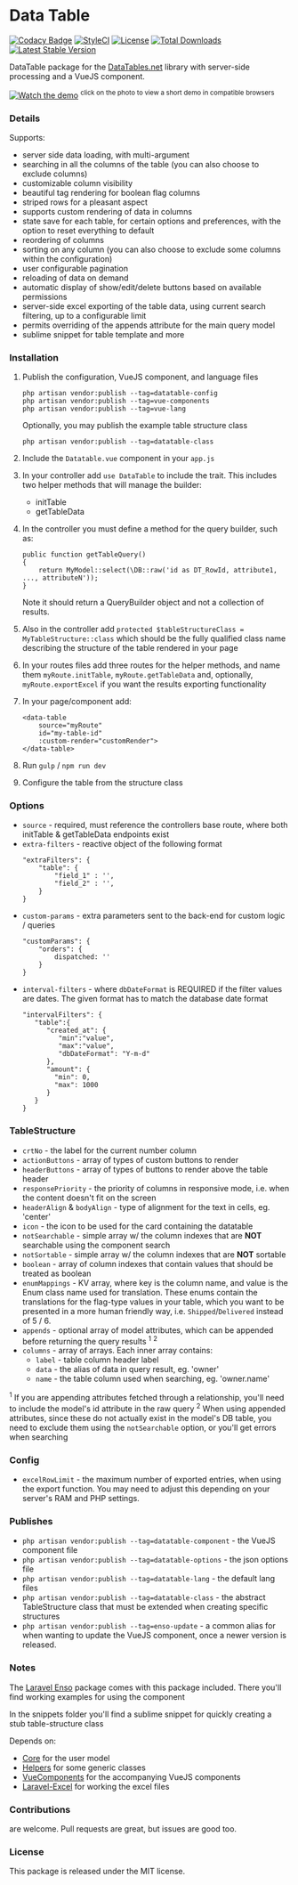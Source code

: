 <!--h-->
# Data Table
[![Codacy Badge](https://api.codacy.com/project/badge/Grade/ee67de45d1f14dbd98eb72c8cf972902)](https://www.codacy.com/app/laravel-enso/DataTable?utm_source=github.com&amp;utm_medium=referral&amp;utm_content=laravel-enso/DataTable&amp;utm_campaign=Badge_Grade)
[![StyleCI](https://styleci.io/repos/85495802/shield?branch=master)](https://styleci.io/repos/85495802)
[![License](https://poser.pugx.org/laravel-enso/datatable/license)](https://https://packagist.org/packages/laravel-enso/datatable)
[![Total Downloads](https://poser.pugx.org/laravel-enso/datatable/downloads)](https://packagist.org/packages/laravel-enso/datatable)
[![Latest Stable Version](https://poser.pugx.org/laravel-enso/datatable/version)](https://packagist.org/packages/laravel-enso/datatable)
<!--/h-->

DataTable package for the [DataTables.net](https://datatables.net/) library with server-side processing and a VueJS component.

[![Watch the demo](https://laravel-enso.github.io/datatable/screenshots/bulma_001_thumb.png)](https://laravel-enso.github.io/datatable/videos/bulma_demo_01.webm)
<sup>click on the photo to view a short demo in compatible browsers</sup>

### Details
Supports:
- server side data loading, with multi-argument
- searching in all the columns of the table (you can also choose to exclude columns)
- customizable column visibility
- beautiful tag rendering for boolean flag columns
- striped rows for a pleasant aspect
- supports custom rendering of data in columns
- state save for each table, for certain options and preferences, with the option to reset everything to default
- reordering of columns
- sorting on any column (you can also choose to exclude some columns within the configuration)
- user configurable pagination
- reloading of data on demand
- automatic display of show/edit/delete buttons based on available permissions
- server-side excel exporting of the table data, using current search filtering, up to a configurable limit
- permits overriding of the appends attribute for the main query model
- sublime snippet for table template
and more

### Installation

1. Publish the configuration, VueJS component, and language files    
    ```
    php artisan vendor:publish --tag=datatable-config
    php artisan vendor:publish --tag=vue-components
    php artisan vendor:publish --tag=vue-lang
    ```
    Optionally, you may publish the example table structure class
    ```
    php artisan vendor:publish --tag=datatable-class
    ```
    
2. Include the `Datatable.vue` component in your `app.js`

3. In your controller add `use DataTable` to include the trait. This includes two helper methods that will manage the builder:
	- initTable
	- getTableData
	
4. In the controller you must define a method for the query builder, such as:
    ```
    public function getTableQuery()
    {
        return MyModel::select(\DB::raw('id as DT_RowId, attribute1, ..., attributeN'));
    }
    ```

    Note it should return a QueryBuilder object and not a collection of results.

5. Also in the controller add `protected $tableStructureClass = MyTableStructure::class` which should be the fully qualified class name describing the structure of the table rendered in your page

6. In your routes files add three routes for the helper methods, and name them `myRoute.initTable`, `myRoute.getTableData` and, optionally, `myRoute.exportExcel` if you want the results exporting functionality

7. In your page/component add:
    ```
    <data-table
        source="myRoute"
        id="my-table-id"
        :custom-render="customRender">
    </data-table>
    ```
8. Run `gulp` / `npm run dev`

9. Configure the table from the structure class

### Options

- `source` - required, must reference the controllers base route, where both initTable & getTableData endpoints exist
- `extra-filters` - reactive object of the following format
    ```
    "extraFilters": {
        "table": {
            "field_1" : '',
            "field_2" : '',
        }
    }
    ```
- `custom-params` - extra parameters sent to the back-end for custom logic / queries
    ```
    "customParams": {
        "orders": {
            dispatched: ''
        }
    }
    ```
- `interval-filters` - where `dbDateFormat` is REQUIRED if the filter values are dates. The given format has to match the database date format
    ```
    "intervalFilters": {
       "table":{
          "created_at": {
             "min":"value",
             "max":"value",
             "dbDateFormat": "Y-m-d"
          },
          "amount": {
            "min": 0,
            "max": 1000
          }
       }
    }
    ```

### TableStructure
  - `crtNo` - the label for the current number column
  - `actionButtons` - array of types of custom buttons to render
  - `headerButtons` - array of types of buttons to render above the table header
  - `responsePriority` - the priority of columns in responsive mode, i.e. when the content doesn't fit on the screen 
  - `headerAlign` & `bodyAlign` - type of alignment for the text in cells, eg. 'center'
  - `icon` - the icon to be used for the card containing the datatable
  - `notSearchable` - simple array w/ the column indexes that are **NOT** searchable using the component search
  - `notSortable` - simple array w/ the column indexes that are **NOT** sortable
  - `boolean` - array of column indexes that contain values that should be treated as boolean
  - `enumMappings` - KV array, where key is the column name, and value is the Enum class name used for translation. These enums contain the translations for the flag-type values in your table, which you want to be presented in a more human friendly way, i.e. `Shipped`/`Delivered` instead of 5 / 6.
  - `appends` - optional array of model attributes, which can be appended before returning the query results <sup>1</sup> <sup>2</sup>
  - `columns` - array of arrays. Each inner array contains:
     - `label` - table column header label
     - `data` - the alias of data in query result, eg. 'owner'
     - `name` - the table column used when searching, eg. 'owner.name'

<sup>1</sup> If you are appending attributes fetched through a relationship, you'll need to include the model's id attribute in the raw query
<sup>2</sup> When using appended attributes, since these do not actually exist in the model's DB table, you need to exclude them using the `notSearchable` option, or you'll get errors when searching

### Config

  - `excelRowLimit` - the maximum number of exported entries, when using the export function. You may need to adjust this depending on your server's RAM and PHP settings.

### Publishes

- `php artisan vendor:publish --tag=datatable-component` - the VueJS component file
- `php artisan vendor:publish --tag=datatable-options` - the json options file
- `php artisan vendor:publish --tag=datatable-lang` - the default lang files
- `php artisan vendor:publish --tag=datatable-class` - the abstract TableStructure class that must be extended when creating specific structures
- `php artisan vendor:publish --tag=enso-update` - a common alias for when wanting to update the VueJS component,
once a newer version is released.

### Notes

The [Laravel Enso](https://github.com/laravel-enso/Enso) package comes with this package included. There you'll find working examples for using the component

In the snippets folder you'll find a sublime snippet for quickly creating a stub table-structure class

Depends on:
 - [Core](https://github.com/laravel-enso/Core) for the user model 
 - [Helpers](https://github.com/laravel-enso/Helpers) for some generic classes
 - [VueComponents](https://github.com/laravel-enso/VueComponents) for the accompanying VueJS components 
 - [Laravel-Excel](https://github.com/Maatwebsite/Laravel-Excel) for working the excel files


<!--h-->
### Contributions

are welcome. Pull requests are great, but issues are good too.

### License

This package is released under the MIT license.
<!--/h-->